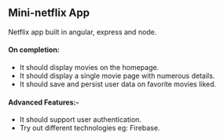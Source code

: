 ## Mini-netflix App
 Netflix app built in angular, express and node.

#### On completion:
- It should display movies on the homepage.
- It should display a single movie page with numerous details.
- It should save and persist user data on favorite movies liked.

#### Advanced Features:-
- It should support user authentication. 
- Try out different technologies eg: Firebase.